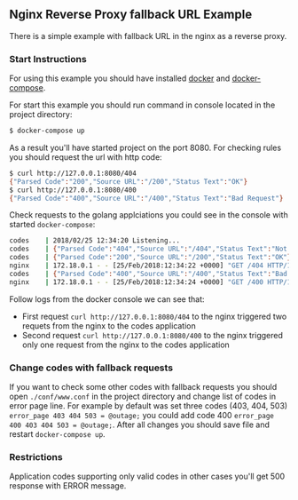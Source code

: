 ## Nginx Reverse Proxy fallback URL Example
There is a simple example with fallback URL in the nginx as a reverse proxy.

### Start Instructions
For using this example you should have installed [docker](https://www.docker.com/) and [docker-compose](https://docs.docker.com/compose/).

For start this example you should run command in console located in the project directory:
```bash
$ docker-compose up
```

As a result you'll have started project on the port 8080. For checking rules you should request the url with http code:
```bash
$ curl http://127.0.0.1:8080/404
{"Parsed Code":"200","Source URL":"/200","Status Text":"OK"}
$ curl http://127.0.0.1:8080/400
{"Parsed Code":"400","Source URL":"/400","Status Text":"Bad Request"}
```

Check requests to the golang applciations you could see in the console with started `docker-compose`:
```bash
codes    | 2018/02/25 12:34:20 Listening...
codes    | {"Parsed Code":"404","Source URL":"/404","Status Text":"Not Found"}
codes    | {"Parsed Code":"200","Source URL":"/200","Status Text":"OK"}
nginx    | 172.18.0.1 - - [25/Feb/2018:12:34:22 +0000] "GET /404 HTTP/1.1" 200 60 "-" "curl/7.54.0" "-"
codes    | {"Parsed Code":"400","Source URL":"/400","Status Text":"Bad Request"}
nginx    | 172.18.0.1 - - [25/Feb/2018:12:34:24 +0000] "GET /400 HTTP/1.1" 400 69 "-" "curl/7.54.0" "-"
```
Follow logs from the docker console we can see that:
* First request `curl http://127.0.0.1:8080/404` to the nginx triggered two requets from the nginx to the codes application
* Second request `curl http://127.0.0.1:8080/400` to the nginx triggered only one request from the nginx to the codes application

### Change codes with fallback requests
If you want to check some other codes with fallback requests you should open `./conf/www.conf` in the project directory and change list of codes in error page line.
For example by default was set three codes (403, 404, 503) `error_page 403 404 503 = @outage;` you could add code 400 `error_page 400 403 404 503 = @outage;`.
After all changes you should save file and restart `docker-compose up`.

### Restrictions
Application codes supporting only valid codes in other cases you'll get 500 response with ERROR message.
